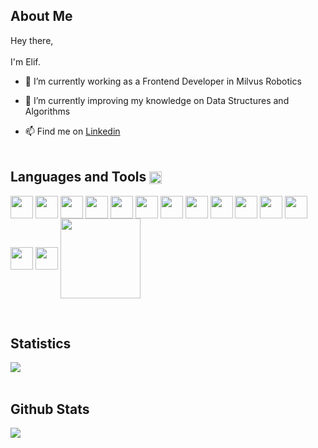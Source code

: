 ## About Me

Hey there, <br/>
<br/>
I'm Elif.

- 🔭 I’m currently working as a Frontend Developer in Milvus Robotics

- 🌱 I’m currently improving my knowledge on Data Structures and Algorithms 

- 📫 Find me on <a href="https://www.linkedin.com/in/elif-irem-kara/">Linkedin</a><br><br>

## Languages and Tools <img src = "https://media2.giphy.com/media/QssGEmpkyEOhBCb7e1/giphy.gif?cid=ecf05e47a0n3gi1bfqntqmob8g9aid1oyj2wr3ds3mg700bl&rid=giphy.gif" align= 'center' width ='20px'> 
<p display="flex" justify="evenly" >
<img width ='36px' align='center' src ='https://raw.githubusercontent.com/rahulbanerjee26/githubAboutMeGenerator/main/icons/javascript.svg'> 
 
<img width='36px' align='center' src='https://raw.githubusercontent.com/rahulbanerjee26/githubAboutMeGenerator/main/icons/vuejs.svg'>

 <img width ='36px' align='center' src ='https://raw.githubusercontent.com/rahulbanerjee26/githubAboutMeGenerator/main/icons/reactjs.svg'>

<img width='36px' align='center' src='https://raw.githubusercontent.com/rahulbanerjee26/githubAboutMeGenerator/main/icons/nuxtjs.svg'> 

 <img width='36px' align='center' src='https://raw.githubusercontent.com/rahulbanerjee26/githubAboutMeGenerator/main/icons/redux.svg'>

  <img width ='36px' align='center' src ='https://raw.githubusercontent.com/rahulbanerjee26/githubAboutMeGenerator/main/icons/html.svg'>  

 <img width ='36px' align='center' src ='https://raw.githubusercontent.com/rahulbanerjee26/githubAboutMeGenerator/main/icons/css.svg'>
 
 <img width ='36px' align='center' src ='https://raw.githubusercontent.com/rahulbanerjee26/githubAboutMeGenerator/main/icons/git.svg'>

 <img width='36px' align='center' src='https://raw.githubusercontent.com/rahulbanerjee26/githubAboutMeGenerator/main/icons/sass.svg'>

 <img width='36px' align='center' src='https://raw.githubusercontent.com/rahulbanerjee26/githubAboutMeGenerator/main/icons/tailwind.svg'>

 <img width ='36px' align='center' src ='https://raw.githubusercontent.com/rahulbanerjee26/githubAboutMeGenerator/main/icons/firebase.svg'>  

 <img width ='36px' align='center' src ='https://raw.githubusercontent.com/rahulbanerjee26/githubAboutMeGenerator/main/icons/heroku.svg'> 

 <img width ='36px' align='center' src ='https://raw.githubusercontent.com/rahulbanerjee26/githubAboutMeGenerator/main/icons/github.svg'>  
 
 <img width ='36px' align='center' src ='https://raw.githubusercontent.com/rahulbanerjee26/githubAboutMeGenerator/main/icons/matlab.svg'>
 
 <img  align='center'  width ='128' src="https://img.shields.io/badge/Visual_Studio_Code-0078D4?style=for-the-badge&logo=visual%20studio%20code&logoColor=white">

</p><br/>

<!--## Most Used Languages 
<a href="https://github-readme-stats.vercel.app/api/top-langs/?username=elfrmkr&layout=compact&text_color=daf7dc&bg_color=151515"><img  align="center" src="https://github-readme-stats.vercel.app/api/top-langs/?username=elfrmkr&layout=compact&text_color=daf7dc&bg_color=282a36&border_color=282a36&env=PAT_1" ></a></h2>
<br/>-->

## Statistics 
<img align="center" justify="center" src="https://github-readme-streak-stats.herokuapp.com/?user=elfrmkr&theme=radical&hide_border=true"/><br><br>
## Github Stats
<img align="center" justify="center" src="https://github-readme-stats.anuraghazra1.vercel.app/api?username=elfrmkr&show_icons=true&theme=radical&hide_border=true" />

<!--
**elfrmkr/elfrmkr** is a ✨ _special_ ✨ repository because its `README.md` (this file) appears on your GitHub profile.

Here are some ideas to get you started:


- 😄 Pronouns: ...
- ⚡ Fun fact: ...
-->
